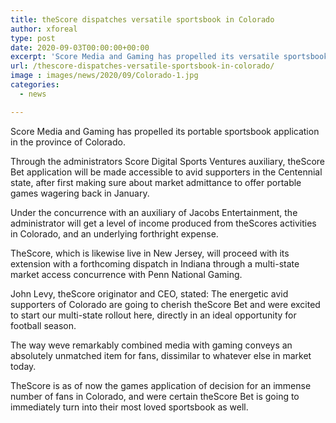 ```yaml
---
title: theScore dispatches versatile sportsbook in Colorado
author: xforeal 
type: post
date: 2020-09-03T00:00:00+00:00
excerpt: 'Score Media and Gaming has propelled its versatile sportsbook application in the territory of Colorado '
url: /thescore-dispatches-versatile-sportsbook-in-colorado/
image : images/news/2020/09/Colorado-1.jpg
categories:
  - news

---
```

 

Score Media and Gaming has propelled its portable sportsbook application in the province of Colorado. 

Through the administrators Score Digital Sports Ventures auxiliary, theScore Bet application will be made accessible to avid supporters in the Centennial state, after first making sure about market admittance to offer portable games wagering back in January. 

Under the concurrence with an auxiliary of Jacobs Entertainment, the administrator will get a level of income produced from theScores activities in Colorado, and an underlying forthright expense. 

TheScore, which is likewise live in New Jersey, will proceed with its extension with a forthcoming dispatch in Indiana through a multi-state market access concurrence with Penn National Gaming. 

John Levy, theScore originator and CEO, stated: The energetic avid supporters of Colorado are going to cherish theScore Bet and were excited to start our multi-state rollout here, directly in an ideal opportunity for football season. 

The way weve remarkably combined media with gaming conveys an absolutely unmatched item for fans, dissimilar to whatever else in market today. 

TheScore is as of now the games application of decision for an immense number of fans in Colorado, and were certain theScore Bet is going to immediately turn into their most loved sportsbook as well.